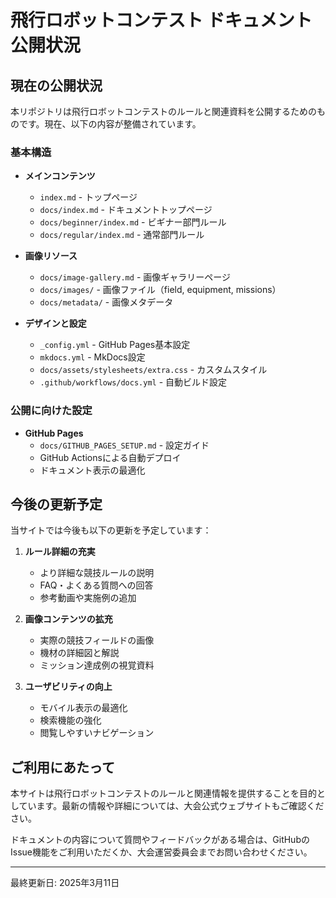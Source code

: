 # 飛行ロボットコンテスト ドキュメント公開状況

## 現在の公開状況

本リポジトリは飛行ロボットコンテストのルールと関連資料を公開するためのものです。現在、以下の内容が整備されています。

### 基本構造

- **メインコンテンツ**
  - `index.md` - トップページ
  - `docs/index.md` - ドキュメントトップページ
  - `docs/beginner/index.md` - ビギナー部門ルール
  - `docs/regular/index.md` - 通常部門ルール

- **画像リソース**
  - `docs/image-gallery.md` - 画像ギャラリーページ
  - `docs/images/` - 画像ファイル（field, equipment, missions）
  - `docs/metadata/` - 画像メタデータ

- **デザインと設定**
  - `_config.yml` - GitHub Pages基本設定
  - `mkdocs.yml` - MkDocs設定
  - `docs/assets/stylesheets/extra.css` - カスタムスタイル
  - `.github/workflows/docs.yml` - 自動ビルド設定

### 公開に向けた設定

- **GitHub Pages**
  - `docs/GITHUB_PAGES_SETUP.md` - 設定ガイド
  - GitHub Actionsによる自動デプロイ
  - ドキュメント表示の最適化

## 今後の更新予定

当サイトでは今後も以下の更新を予定しています：

1. **ルール詳細の充実**
   - より詳細な競技ルールの説明
   - FAQ・よくある質問への回答
   - 参考動画や実施例の追加

2. **画像コンテンツの拡充**
   - 実際の競技フィールドの画像
   - 機材の詳細図と解説
   - ミッション達成例の視覚資料

3. **ユーザビリティの向上**
   - モバイル表示の最適化
   - 検索機能の強化
   - 閲覧しやすいナビゲーション

## ご利用にあたって

本サイトは飛行ロボットコンテストのルールと関連情報を提供することを目的としています。最新の情報や詳細については、大会公式ウェブサイトもご確認ください。

ドキュメントの内容について質問やフィードバックがある場合は、GitHubのIssue機能をご利用いただくか、大会運営委員会までお問い合わせください。

---

最終更新日: 2025年3月11日
